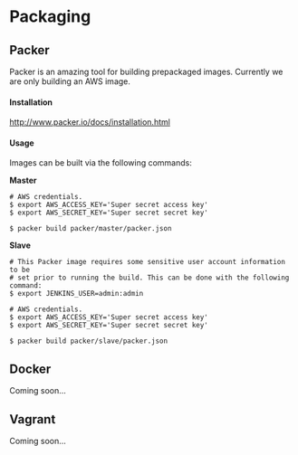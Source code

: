 Packaging
======

## Packer

Packer is an amazing tool for building prepackaged images. Currently we are only building an AWS image.

#### Installation

http://www.packer.io/docs/installation.html

#### Usage

Images can be built via the following commands:

**Master**

```
# AWS credentials.
$ export AWS_ACCESS_KEY='Super secret access key'
$ export AWS_SECRET_KEY='Super secret secret key'

$ packer build packer/master/packer.json
```

**Slave**

```
# This Packer image requires some sensitive user account information to be
# set prior to running the build. This can be done with the following command:
$ export JENKINS_USER=admin:admin

# AWS credentials.
$ export AWS_ACCESS_KEY='Super secret access key'
$ export AWS_SECRET_KEY='Super secret secret key'

$ packer build packer/slave/packer.json
```

## Docker

Coming soon...

## Vagrant

Coming soon...
